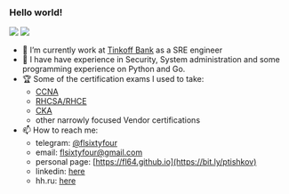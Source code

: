 ### Hello world!

![](https://views.whatilearened.today/views/github/fl64/views.svg)
![](https://img.shields.io/github/followers/fl64?style=social)

- 🔭 I’m currently work at [Tinkoff Bank](https://tinkoff.ru) as a SRE engineer
- 🌱 I have have experience in Security, System administration and some programming experience on Python and Go.
- 🏆 Some of the certification exams I used to take:
  - [CCNA](https://www.youracclaim.com/badges/2e0dac2b-a251-417b-a2da-0e668d06b363/linked_in_profile)
  - [RHCSA/RHCE](https://rhtapps.redhat.com/verify/?certId=160-163-135&isSearch=False&verify=Verify)
  - [CKA](https://ti-user-certificates.s3.amazonaws.com/e0df7fbf-a057-42af-8a1f-590912be5460/a65efbe5-505c-5900-adf7-b80d3602b4bc-pavel-tishkov-certified-kubernetes-administrator-cka-certificate.pdf)
  - other narrowly focused Vendor certifications
- 📫 How to reach me:
  - telegram: [@flsixtyfour](https://t.me/flsixtyfour)
  - email: [flsixtyfour@gmail.com](mailto://flsixtyfour@gmail.com)
  - personal page: [https://fl64.github.io](https://bit.ly/ptishkov)
  - linkedin: [here](https://bit.ly/pt_linkedin)
  - hh.ru: [here](https://bit.ly/pt_hh0)
